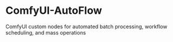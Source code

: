 # ComfyUI-AutoFlow
ComfyUI custom nodes for automated batch processing, workflow scheduling, and mass operations
